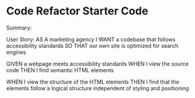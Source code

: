 # Code Refactor Starter Code

Summary:





User Story:
AS A marketing agency
I WANT a codebase that follows accessibility standards
SO THAT our own site is optimized for search engines







GIVEN a webpage meets accessibility standards
WHEN I view the source code
THEN I find semantic HTML elements

WHEN I view the structure of the HTML elements
THEN I find that the elements follow a logical structure independent of styling and positioning


